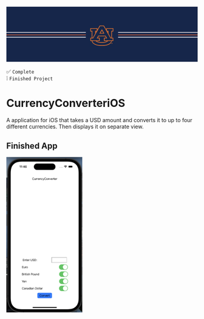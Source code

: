 ![alt text](https://github.com/ajariwala1/HelloWorld_Completed/blob/main/Docs/banner_au.png?raw=true)


:white_check_mark: `Complete` <br/>
:grey_exclamation: `Finished Project`

# CurrencyConverteriOS
A application for iOS that takes a USD amount and converts it to up to four different currencies. Then displays it on separate view.

## Finished App

<img src="https://github.com/tjgrafft/CurrencyConverteriOS/blob/main/Images/Currency.png?raw=true" width="200">

